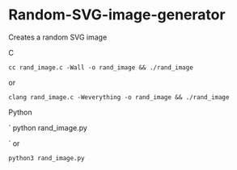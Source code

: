 # Random-SVG-image-generator
Creates a random SVG image

C

`
cc rand_image.c -Wall -o rand_image && ./rand_image
`

or

`
clang rand_image.c -Weverything -o rand_image && ./rand_image
`

Python

`
python rand_image.py 

`
or

`
python3 rand_image.py
`